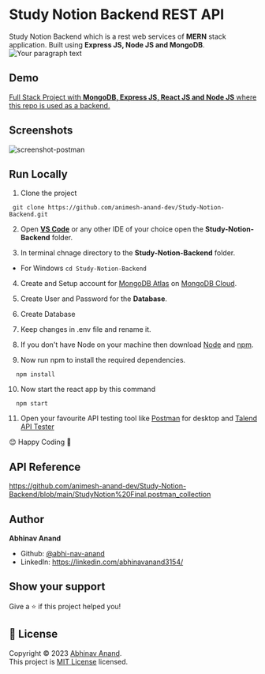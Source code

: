 # Study Notion Backend REST API

Study Notion Backend which is a rest web services of **MERN** stack application. Built using **Express JS, Node JS and MongoDB**.
![Your paragraph text](https://github.com/animesh-anand-dev/Study-Notion-Backend/assets/64230897/a596e6ca-6c25-480d-990a-cef4c7cce660)

## Demo

[Full Stack Project with **MongoDB, Express JS, React JS and Node JS** where this repo is used as a backend.](https://study-notion-frontend-green.vercel.app/)


## Screenshots
![screenshot-postman](https://github.com/animesh-anand-dev/Study-Notion-Backend/assets/64230897/af7233e8-18e9-4fcb-bff3-3f6a825ad920)


## Run Locally

1. Clone the project
```
 git clone https://github.com/animesh-anand-dev/Study-Notion-Backend.git
```
2. Open **[VS Code](https://code.visualstudio.com/)** or any other IDE of your choice open the **Study-Notion-Backend** folder.

3. In terminal chnage directory to the **Study-Notion-Backend** folder.
 -   For Windows
    ```
      cd Study-Notion-Backend
    ```
4. Create and Setup account for [MongoDB Atlas](https://www.mongodb.com/cloud) on [MongoDB Cloud](https://www.mongodb.com/cloud).

5. Create User and Password for the **Database**.
6. Create Database
7. Keep changes in .env file and rename it.
8. If you don't have Node on your machine then download [Node](https://nodejs.org/en/download/) and [npm](https://docs.npmjs.com/downloading-and-installing-node-js-and-npm).

9. Now run npm to install the required dependencies.
```
  npm install
```
10. Now start the react app by this command
```
  npm start
```
11. Open your favourite API testing tool like [Postman](https://www.postman.com/) for desktop and [Talend API Tester](https://chrome.google.com/webstore/detail/talend-api-tester-free-ed/aejoelaoggembcahagimdiliamlcdmfm?hl=en)
 
😊 Happy Coding 🎉

## API Reference
https://github.com/animesh-anand-dev/Study-Notion-Backend/blob/main/StudyNotion%20Final.postman_collection

## Author

<p>
  <b align="right"> Abhinav Anand </b>
</p> 


* Github: [@abhi-nav-anand](https://github.com/abhi-nav-anand)
* LinkedIn: https://linkedin.com/abhinavanand3154/

## Show your support

Give a ⭐️ if this project helped you!

## 📝 License

Copyright © 2023 [Abhinav Anand](https://github.com/abhi-nav-anand).<br />
This project is [MIT License](https://github.com/abhi-nav-anand/Study-Notion-Backend/blob/main/LICENSE) licensed.


